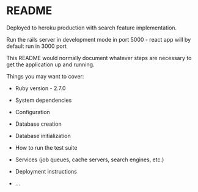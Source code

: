 # README

Deployed to heroku production with search feature implementation.

Run the rails server in development mode in port 5000 - react app will by default run in 3000 port

This README would normally document whatever steps are necessary to get the
application up and running.

Things you may want to cover:

* Ruby version - 2.7.0

* System dependencies

* Configuration

* Database creation

* Database initialization

* How to run the test suite

* Services (job queues, cache servers, search engines, etc.)

* Deployment instructions

* ...
